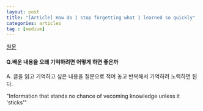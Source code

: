 ```yaml
---
layout: post
title: "[Article] How do I stop forgetting what I learned so quickly"
categories: articles
tag : [medium]
---
```


[원문](https://mystudentvoices.com/how-do-i-stop-forgetting-what-i-learned-so-quickly-125b1562bf95)

#### Q.배운 내용을 오래 기억하려면 어떻게 하면 좋은까

A. 글을 읽고 기억하고 싶은 내용을 질문으로 적어 놓고 반복해서 기억하려 노력하면 된다.  


"Information that stands no chance of vecoming knowledge unless it 'sticks'"



